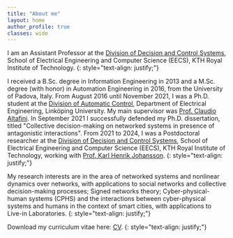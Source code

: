 ```yaml
---
title: "About me"
layout: home 
author_profile: true
classes: wide
---
```


I am an Assistant Professor at the [Division of Decision and Control Systems](https://www.kth.se/is/dcs), School of Electrical Engineering and Computer Science (EECS), KTH Royal Institute of Technology.
{: style="text-align: justify;"}

I received a B.Sc. degree in Information Engineering in 2013 and a M.Sc. degree (with honor) in Automation Engineering in 2016, from the University of Padova, Italy. From August 2016 until November 2021, I was a Ph.D. student at the [Division of Automatic Control](https://liu.se/en/organisation/liu/isy/rt), Department of Electrical Engineering, Linköping University. My main supervisor was [Prof. Claudio Altafini](https://users.isy.liu.se/en/rt/claal20/). In September 2021 I successfully defended my Ph.D.  dissertation, titled "Collective decision-making on networked systems in presence of antagonistic interactions". From 2021 to 2024, I was a Postdoctoral researcher at the [Division of Decision and Control Systems](https://www.kth.se/is/dcs), School of Electrical Engineering and Computer Science (EECS), KTH Royal Institute of Technology, working with [Prof. Karl Henrik Johansson](https://people.kth.se/~kallej/).
{: style="text-align: justify;"}

My research interests are in the area of networked systems and nonlinear dynamics over networks, with applications to social networks and collective decision-making processes; Signed networks theory; Cyber-physical-human systems (CPHS) and the interactions between cyber-physical systems and humans in the context of smart cities, with applications to Live-in Laboratories.
{: style="text-align: justify;"}

Download my curriculum vitae here: [CV](/assets/Fontan_CV_short.pdf). 
{: style="text-align: justify;"}
